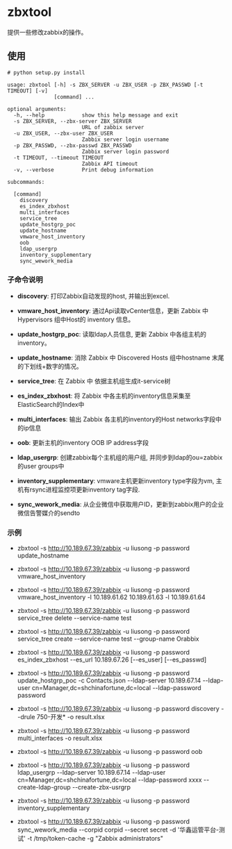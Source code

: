 # zbxtool

提供一些修改zabbix的操作。

## 使用
```shell
# python setup.py install

usage: zbxtool [-h] -s ZBX_SERVER -u ZBX_USER -p ZBX_PASSWD [-t TIMEOUT] [-v]
               [command] ...

optional arguments:
  -h, --help            show this help message and exit
  -s ZBX_SERVER, --zbx-server ZBX_SERVER
                        URL of zabbix server
  -u ZBX_USER, --zbx-user ZBX_USER
                        Zabbix server login username
  -p ZBX_PASSWD, --zbx-passwd ZBX_PASSWD
                        Zabbix server login password
  -t TIMEOUT, --timeout TIMEOUT
                        Zabbix API timeout
  -v, --verbose         Print debug information

subcommands:

  [command]
    discovery
    es_index_zbxhost
    multi_interfaces 
    service_tree
    update_hostgrp_poc
    update_hostname
    vmware_host_inventory
    oob
    ldap_usergrp
    inventory_supplementary
    sync_wework_media
```

### 子命令说明

- **discovery**: 打印Zabbix自动发现的host, 并输出到excel.

- **vmware_host_inventory**: 通过Api读取vCenter信息，更新 Zabbix 中 Hypervisors 组中Host的 inventory 信息。

- **update_hostgrp_poc**: 读取ldap人员信息, 更新 Zabbix 中各组主机的 inventory。

- **update_hostname**: 消除 Zabbix 中 Discovered Hosts 组中hostname 末尾的下划线+数字的情况。

- **service_tree**: 在 Zabbix 中 依据主机组生成it-service树

- **es_index_zbxhost**: 将 Zabbix 中各主机的inventory信息采集至ElasticSearch的Index中

- **multi_interfaces**: 输出 Zabbix 各主机的inventory的Host networks字段中的ip信息

- **oob**: 更新主机的inventory OOB IP address字段

- **ldap_usergrp**: 创建zabbix每个主机组的用户组, 并同步到ldap的ou=zabbix的user groups中

- **inventory_supplementary**: vmware主机更新inventory type字段为vm, 主机有rsync进程监控项更新inventory tag字段.

- **sync_wework_media**: 从企业微信中获取用户ID，更新到zabbix用户的企业微信告警媒介的sendto

### 示例
- zbxtool -s http://10.189.67.39/zabbix -u liusong -p password update_hostname

- zbxtool -s http://10.189.67.39/zabbix -u liusong -p password vmware_host_inventory

- zbxtool -s http://10.189.67.39/zabbix -u liusong -p password vmware_host_inventory -l 10.189.61.62 10.189.61.63 -l 10.189.61.64

- zbxtool -s http://10.189.67.39/zabbix -u liusong -p password service_tree delete --service-name test

- zbxtool -s http://10.189.67.39/zabbix -u liusong -p password service_tree create --service-name test --group-name Orabbix

- zbxtool -s http://10.189.67.39/zabbix -u liusong -p password es_index_zbxhost --es_url 10.189.67.26 [--es_user] [--es_passwd]

- zbxtool -s http://10.189.67.39/zabbix -u liusong -p password update_hostgrp_poc -c Contacts.json --ldap-server 10.189.67.14 --ldap-user cn=Manager,dc=shchinafortune,dc=local --ldap-password password

- zbxtool -s http://10.189.67.39/zabbix -u liusong -p password discovery --drule 750-开发* -o result.xlsx

- zbxtool -s http://10.189.67.39/zabbix -u liusong -p password multi_interfaces -o result.xlsx

- zbxtool -s http://10.189.67.39/zabbix -u liusong -p password oob

- zbxtool -s http://10.189.67.39/zabbix -u liusong -p password ldap_usergrp --ldap-server 10.189.67.14 --ldap-user cn=Manager,dc=shchinafortune,dc=local --ldap-password xxxx --create-ldap-group --create-zbx-usrgrp

- zbxtool -s http://10.189.67.39/zabbix -u liusong -p password inventory_supplementary

- zbxtool -s http://10.189.67.39/zabbix -u liusong -p password sync_wework_media  --corpid corpid --secret secret -d '华鑫运管平台-测试' -t /tmp/token-cache -g  "Zabbix administrators"

